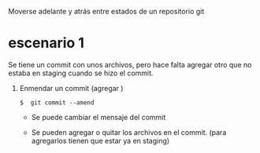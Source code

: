 Moverse adelante y atrás entre estados de un repositorio git

# escenario 1

Se tiene un commit con unos archivos, pero hace falta agregar otro que no estaba en staging cuando se hizo el commit. 

1. Enmendar un commit (agregar )

    `$  git commit --amend`

    - Se puede cambiar el mensaje del commit
    
    - Se pueden agregar o quitar los archivos en el commit. (para agregarlos tienen que estar ya en staging)

